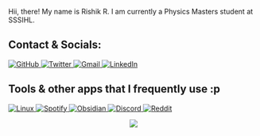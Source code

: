 Hii, there! My name is Rishik R. I am currently a Physics Masters student at SSSIHL.

## Contact & Socials:

<a href="https://github.com/rishikr007" target="_blank">
   <img src="https://ziadoua.github.io/m3-Markdown-Badges/badges/Github/github2.svg" alt="GitHub" title="GitHub">
</a>

<a href="https://twitter.com/rickastley" target="_blank">
  <img src="https://ziadoua.github.io/m3-Markdown-Badges/badges/Twitter/twitter2.svg" alt="Twitter" title="Twitter"/>
</a>

<a href="mailto:robotchicknbackup1@gmail.com">
  <img src="https://ziadoua.github.io/m3-Markdown-Badges/badges/Gmail/gmail1.svg" alt="Gmail" title="Gmail">
</a>

<a href="https://www.linkedin.com/in/rishikr31" target="_blank">
  <img src="https://ziadoua.github.io/m3-Markdown-Badges/badges/LinkedIn/linkedin1.svg" alt="LinkedIn" title="LinkedIn">
</a>

## Tools & other apps that I frequently use :p  

<a href="https://www.linux.org/" target="_blank">
  <img src="https://ziadoua.github.io/m3-Markdown-Badges/badges/Linux/linux2.svg" alt="Linux" title="Linux">
</a>

<a href="https://spotify.com" target="_blank">
  <img src="https://ziadoua.github.io/m3-Markdown-Badges/badges/Spotify/spotify2.svg" alt="Spotify" title="Spotify">
</a>

<a href="https://obsidian.md/" target="_blank">
  <img src="https://ziadoua.github.io/m3-Markdown-Badges/badges/Obsidian/obsidian2.svg" alt="Obsidian" title="Obsidian">
</a>

<a href="https://discord.com" target="_blank">
  <img src="https://ziadoua.github.io/m3-Markdown-Badges/badges/Discord/discord1.svg" alt="Discord" title="Discord">
</a>

<a href="https://reddit.com" target="_blank">
  <img src="https://ziadoua.github.io/m3-Markdown-Badges/badges/Reddit/reddit1.svg" alt="Reddit" title="Reddit">
</a>

<p align="center">
        <img src="https://raw.githubusercontent.com/catppuccin/catppuccin/main/assets/footers/gray0_ctp_on_line.svg?sanitize=true" />
</p>
